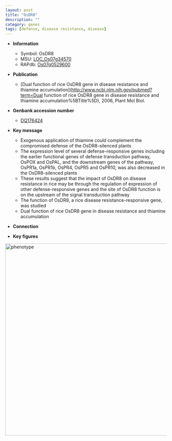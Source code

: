```yaml
---
layout: post
title: "OsDR8"
description: ""
category: genes
tags: [defense, disease resistance, disease]
---
```


* **Information**  
    + Symbol: OsDR8  
    + MSU: [LOC_Os07g34570](http://rice.plantbiology.msu.edu/cgi-bin/ORF_infopage.cgi?orf=LOC_Os07g34570)  
    + RAPdb: [Os07g0529600](http://rapdb.dna.affrc.go.jp/viewer/gbrowse_details/irgsp1?name=Os07g0529600)  

* **Publication**  
    + [Dual function of rice OsDR8 gene in disease resistance and thiamine accumulation](http://www.ncbi.nlm.nih.gov/pubmed?term=Dual function of rice OsDR8 gene in disease resistance and thiamine accumulation%5BTitle%5D), 2006, Plant Mol Biol.

* **Genbank accession number**  
    + [DQ176424](http://www.ncbi.nlm.nih.gov/nuccore/DQ176424)

* **Key message**  
    + Exogenous application of thiamine could complement the compromised defense of the OsDR8-silenced plants
    + The expression level of several defense-responsive genes including the earlier functional genes of defense transduction pathway, OsPOX and OsPAL, and the downstream genes of the pathway, OsPR1a, OsPR1b, OsPR4, OsPR5 and OsPR10, was also decreased in the OsDR8-silenced plants
    + These results suggest that the impact of OsDR8 on disease resistance in rice may be through the regulation of expression of other defense-responsive genes and the site of OsDR8 function is on the upstream of the signal transduction pathway
    + The function of OsDR8, a rice disease resistance-responsive gene, was studied
    + Dual function of rice OsDR8 gene in disease resistance and thiamine accumulation

* **Connection**  

* **Key figures**  
<img src="http://funRiceGenes.github.io/images/OsDR8.pheno.png" alt="phenotype"  style="width: 600px;"/>




